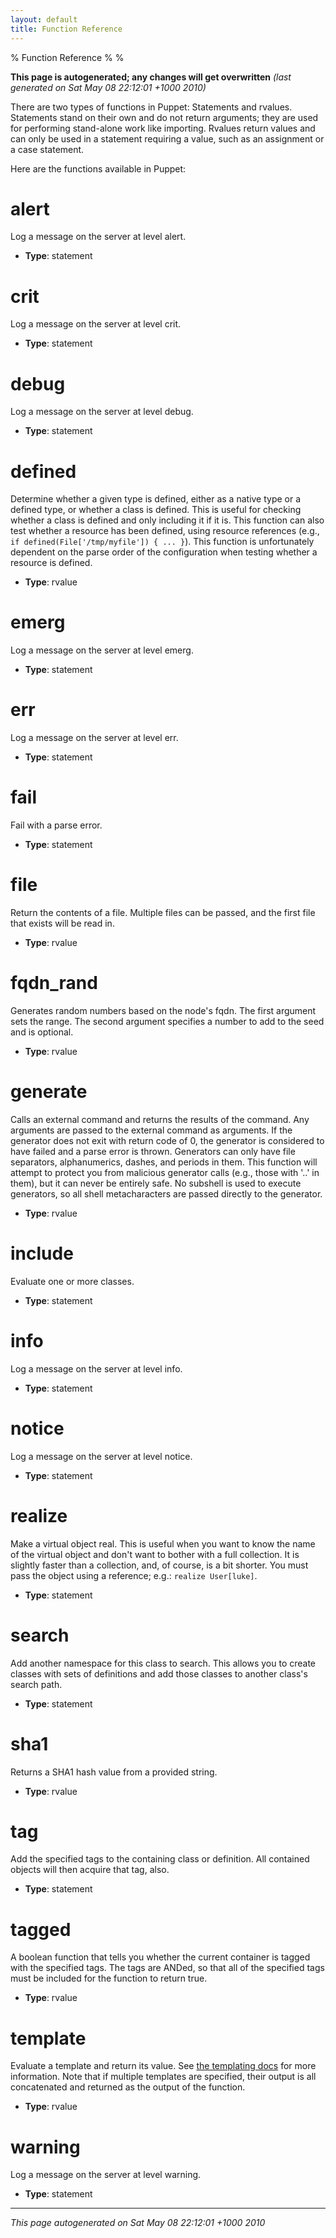 ```yaml
---
layout: default
title: Function Reference
---
```


% Function Reference
%
%

**This page is autogenerated; any changes will get overwritten**
*(last generated on Sat May 08 22:12:01 +1000 2010)*

There are two types of functions in Puppet: Statements and rvalues.
Statements stand on their own and do not return arguments; they are
used for performing stand-alone work like importing. Rvalues return
values and can only be used in a statement requiring a value, such
as an assignment or a case statement.

Here are the functions available in Puppet:

# alert

Log a message on the server at level alert.

-   **Type**: statement

# crit

Log a message on the server at level crit.

-   **Type**: statement

# debug

Log a message on the server at level debug.

-   **Type**: statement

# defined

Determine whether a given type is defined, either as a native type
or a defined type, or whether a class is defined. This is useful
for checking whether a class is defined and only including it if it
is. This function can also test whether a resource has been
defined, using resource references (e.g.,
`if defined(File['/tmp/myfile']) { ... }`). This function is
unfortunately dependent on the parse order of the configuration
when testing whether a resource is defined.

-   **Type**: rvalue

# emerg

Log a message on the server at level emerg.

-   **Type**: statement

# err

Log a message on the server at level err.

-   **Type**: statement

# fail

Fail with a parse error.

-   **Type**: statement

# file

Return the contents of a file. Multiple files can be passed, and
the first file that exists will be read in.

-   **Type**: rvalue

# fqdn\_rand

Generates random numbers based on the node's fqdn. The first
argument sets the range. The second argument specifies a number to
add to the seed and is optional.

-   **Type**: rvalue

# generate

Calls an external command and returns the results of the command.
Any arguments are passed to the external command as arguments. If
the generator does not exit with return code of 0, the generator is
considered to have failed and a parse error is thrown. Generators
can only have file separators, alphanumerics, dashes, and periods
in them. This function will attempt to protect you from malicious
generator calls (e.g., those with '..' in them), but it can never
be entirely safe. No subshell is used to execute generators, so all
shell metacharacters are passed directly to the generator.

-   **Type**: rvalue

# include

Evaluate one or more classes.

-   **Type**: statement

# info

Log a message on the server at level info.

-   **Type**: statement

# notice

Log a message on the server at level notice.

-   **Type**: statement

# realize

Make a virtual object real. This is useful when you want to know
the name of the virtual object and don't want to bother with a full
collection. It is slightly faster than a collection, and, of
course, is a bit shorter. You must pass the object using a
reference; e.g.: `realize User[luke]`.

-   **Type**: statement

# search

Add another namespace for this class to search. This allows you to
create classes with sets of definitions and add those classes to
another class's search path.

-   **Type**: statement

# sha1

Returns a SHA1 hash value from a provided string.

-   **Type**: rvalue

# tag

Add the specified tags to the containing class or definition. All
contained objects will then acquire that tag, also.

-   **Type**: statement

# tagged

A boolean function that tells you whether the current container is
tagged with the specified tags. The tags are ANDed, so that all of
the specified tags must be included for the function to return
true.

-   **Type**: rvalue

# template

Evaluate a template and return its value. See
[the templating docs](/trac/puppet/wiki/PuppetTemplating) for more
information. Note that if multiple templates are specified, their
output is all concatenated and returned as the output of the
function.

-   **Type**: rvalue

# warning

Log a message on the server at level warning.

-   **Type**: statement


* * * * *

*This page autogenerated on Sat May 08 22:12:01 +1000 2010*



